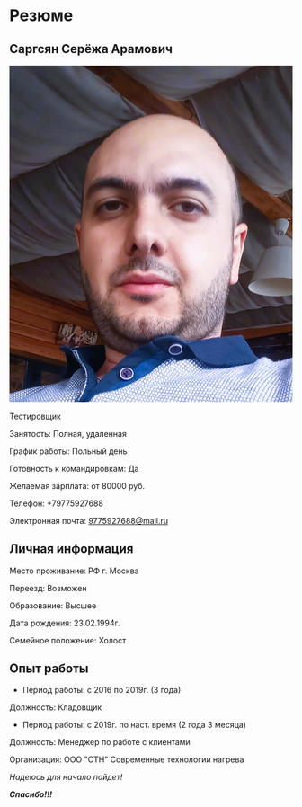 # Резюме 

 ## **Саргсян Серёжа Арамович**
 
 ![](20220716_181804.jpg)

 Тестировщик 

 Занятость: Полная, удаленная

График работы: Польный день

Готовность к командировкам: Да

Желаемая зарплата: от 80000 руб.

Телефон: +79775927688

Электронная почта: 9775927688@mail.ru

## Личная информация 

Место проживание: РФ г. Москва

Переезд: Возможен

Образование: Высшее

Дата рождения: 23.02.1994г.

Семейное положение: Холост

## Опыт работы

- Период работы: с 2016 по 2019г. (3 года) 

Должность: Кладовщик

- Период работы: с 2019г. по наст. время (2 года 3 месяца) 

Должность: Менеджер по работе с клиентами

Организация: ООО "СТН" Современные технологии нагрева

*Надеюсь для начало пойдет!*

***Спасибо!!!***

